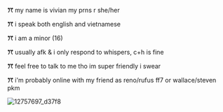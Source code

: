 **ꔫ** my name is vivian my prns r she/her

**ꔫ** i speak both english and vietnamese 

**ꔫ** i am a minor (16)

**ꔫ** usually afk & i only respond to whispers, c+h is fine

**ꔫ** feel free to talk to me tho im super friendly i swear

**ꔫ** i'm probably online with my friend as reno/rufus ff7 or wallace/steven pkm

![12757697_d37f8](https://github.com/user-attachments/assets/a494c8cb-37af-4c2a-9fe0-efb9fb1e3f64)
